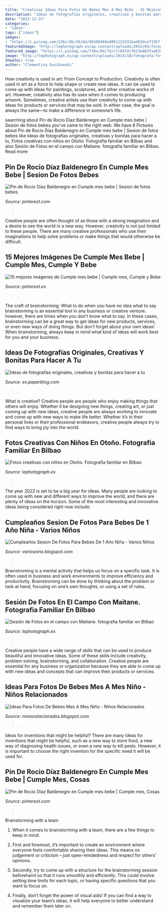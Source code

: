 ```yaml
---
title: "Creativas Ideas Para Fotos De Bebes Mes A Mes Niño - 15 Mejores Imágenes De Cumple Mes Bebe"
description: "Ideas de fotografías originales, creativas y bonitas para hacer a tu"
date: "2022-12-23"
categories:
- "ideas"
tags: ["ideas"]
images:
- "https://i.pinimg.com/236x/8b/50/84/8b5084b8a9081152331bad03dce733b7.jpg"
featuredImage: "http://lephotograph.es/wp-content/uploads/2015/05/fotografa-de-bebes-en-españa.jpg"
featured_image: "https://i.pinimg.com/736x/84/7d/cf/847dcfb23e803faa63c0d40028caecb2.jpg"
image: "http://lephotograph.es/wp-content/uploads/2014/10/fotografa-fotografos-creativos-españa-bilbao-bikaia-infantil-niños-familia-exterior-vintage-diferente-tematica-2.jpg"
ShowToc: true
author: "Clementina Gusikowski"
---
```



How creativity is used in art: From Concept to Production.
Creativity is often used in art as a force to help shape or create new ideas. It can be used to come up with ideas for paintings, sculptures, and other creative works of art. However, creativity also has its uses when it comes to producing artwork. Sometimes, creative artists use their creativity to come up with ideas for products or services that may be sold. In either case, the goal is always the same—to make a difference in someone’s life.

	

		
searching about Pin de Rocio Díaz Baldenegro en Cumple mes bebe | Sesion de fotos bebes you've came to the right web. We have 8 Pictures about Pin de Rocio Díaz Baldenegro en Cumple mes bebe | Sesion de fotos bebes like Ideas de fotografías originales, creativas y bonitas para hacer a tu, Fotos creativas con niños en Otoño. Fotografia familiar en Bilbao and also Sesión de Fotos en el campo con Maitane. fotografia familiar en Bilbao. Read more:
		
    
## Pin De Rocio Díaz Baldenegro En Cumple Mes Bebe | Sesion De Fotos Bebes

<img loading=lazy src="https://i.pinimg.com/736x/84/7d/cf/847dcfb23e803faa63c0d40028caecb2.jpg" onerror="this.onerror=null;this.src='https://tse2.mm.bing.net/th?id=OIP.LYaQMDzDQAc5SsQgqq0idwHaKG&amp;pid=15.1';" alt="Pin de Rocio Díaz Baldenegro en Cumple mes bebe | Sesion de fotos bebes">

_Source: pinterest.com_

>. 

	

Creative people are often thought of as those with a strong imagination and a desire to see the world in a new way. However, creativity is not just limited to these people. There are many creative professionals who use their imaginations to help solve problems or make things that would otherwise be difficult.

    
## 15 Mejores Imágenes De Cumple Mes Bebe | Cumple Mes, Cumple Y Bebe

<img loading=lazy src="https://i.pinimg.com/236x/8b/50/84/8b5084b8a9081152331bad03dce733b7.jpg" onerror="this.onerror=null;this.src='https://tse4.mm.bing.net/th?id=OIP.0tEkKu6F-rwtU-_h_TbG8QAAAA&amp;pid=15.1';" alt="15 mejores imágenes de Cumple mes bebe | Cumple mes, Cumple y Bebe">

_Source: pinterest.es_

>. 

	

The craft of brainstorming: What to do when you have no idea what to say
brainstorming is an essential tool in any business or creative venture. however, there are times when you don’t know what to say. In these cases, brainstorming can be a great way to get ideas for new products, services, or even new ways of doing things. But don’t forget about your own ideas! When brainstorming, always keep in mind what kind of ideas will work best for you and your business.

    
## Ideas De Fotografías Originales, Creativas Y Bonitas Para Hacer A Tu

<img loading=lazy src="https://m1.paperblog.com/i/545/5451273/ideas-fotografias-originales-creativas-bonita-L-rLQglv.jpeg" onerror="this.onerror=null;this.src='https://tse4.mm.bing.net/th?id=OIP.kWu0LpnqRPnCImEbGJ6_PgAAAA&amp;pid=15.1';" alt="Ideas de fotografías originales, creativas y bonitas para hacer a tu">

_Source: es.paperblog.com_

>. 

	

What is creative?
Creative people are people who enjoy making things that others will enjoy. Whether it be designing new things, creating art, or just coming up with new ideas, creative people are always working to innovate and come up with new ways to make life better. Whether it’s in their personal lives or their professional endeavors, creative people always try to find ways to bring joy into the world.

    
## Fotos Creativas Con Niños En Otoño. Fotografia Familiar En Bilbao

<img loading=lazy src="http://lephotograph.es/wp-content/uploads/2014/10/fotografa-fotografos-creativos-españa-bilbao-bikaia-infantil-niños-familia-exterior-vintage-diferente-tematica-2.jpg" onerror="this.onerror=null;this.src='https://tse4.mm.bing.net/th?id=OIP.DrqIh5vxk35fmlvEjAkTyAHaK8&amp;pid=15.1';" alt="Fotos creativas con niños en Otoño. Fotografia familiar en Bilbao">

_Source: lephotograph.es_

>. 

	

The year 2022 is set to be a big year for ideas. Many people are looking to come up with new and different ways to improve the world, and there are plenty of ideas on the horizon. Some of the most interesting and innovative ideas being considered right now include: 

    
## Cumpleaños Sesion De Fotos Para Bebes De 1 Año Niña - Varios Niños

<img loading=lazy src="https://lh5.googleusercontent.com/proxy/2cM4HFgeVUpsHAFdWSG1qRpwC675aUveBuD2hMSFtemXojCwPzig-wi4jwoq9iUKxmaL39_01BXeDJDT1Toe4gg46v4deyXNFQbKdVRRUZkbOE4PBH4N9kpWituIcp2oJtqo40rHpsZdgZCex26x-1cBErkPdQ=w1200-h630-p-k-no-nu" onerror="this.onerror=null;this.src='https://tse3.mm.bing.net/th?id=OIP.ePxoUHoBBV7b2oH4qVpx_wHaE7&amp;pid=15.1';" alt="Cumpleaños Sesion De Fotos Para Bebes De 1 Año Niña - Varios Niños">

_Source: variosnino.blogspot.com_

>. 

	

Brainstroming is a mental activity that helps us focus on a specific task. It is often used in business and work environments to improve efficiency and productivity. Brainstroming can be done by thinking about the problem or task at hand, focusing on one’s own thoughts, or using a set of rules.

    
## Sesión De Fotos En El Campo Con Maitane. Fotografia Familiar En Bilbao

<img loading=lazy src="http://lephotograph.es/wp-content/uploads/2015/05/fotografa-de-bebes-en-españa.jpg" onerror="this.onerror=null;this.src='https://tse1.mm.bing.net/th?id=OIP.0ww1M1aeSbcFDVYGn7mwCgHaHc&amp;pid=15.1';" alt="Sesión de Fotos en el campo con Maitane. fotografia familiar en Bilbao">

_Source: lephotograph.es_

>. 

	

Creative people have a wide range of skills that can be used to produce beautiful and innovative ideas. Some of these skills include creativity, problem solving, brainstorming, and collaboration. Creative people are essential for any business or organization because they are able to come up with new ideas and concepts that can improve their products or services.

    
## Ideas Para Fotos De Bebes Mes A Mes Niño - Niños Relacionados

<img loading=lazy src="https://cursodeorganizaciondelhogar.com/wp-content/uploads/2017/08/ideas-para-la-fotografía-que-enmarca-los-primeros-doce-meses-del-bebe-5.jpg" onerror="this.onerror=null;this.src='https://tse4.mm.bing.net/th?id=OIP.nyogOynE5zLEusxaQHts3AHaJD&amp;pid=15.1';" alt="Ideas Para Fotos De Bebes Mes A Mes Niño - Niños Relacionados">

_Source: ninosrelacionados.blogspot.com_

>. 

	

Ideas for inventions that might be helpful?
There are many ideas for inventions that might be helpful, such as a new way to store food, a new way of diagnosing health issues, or even a new way to kill pests. However, it is important to choose the right invention for the specific need it will be used for.

    
## Pin De Rocio Díaz Baldenegro En Cumple Mes Bebe | Cumple Mes, Cosas

<img loading=lazy src="https://i.pinimg.com/originals/b3/f1/0d/b3f10d8d2546b8558a01ec2dffbc20ef.jpg" onerror="this.onerror=null;this.src='https://tse2.mm.bing.net/th?id=OIP.fKHAdGF4Z_aT2xYcQ3vEyAHaJ4&amp;pid=15.1';" alt="Pin de Rocio Díaz Baldenegro en Cumple mes bebe | Cumple mes, Cosas">

_Source: pinterest.com_

>. 

	

Brainstorming with a team
1. When it comes to brainstorming with a team, there are a few things to keep in mind.
2. First and foremost, it’s important to create an environment where everyone feels comfortable sharing their ideas. This means no judgement or criticism – just open-mindedness and respect for others’ opinions.

3. Secondly, try to come up with a structure for the brainstorming session beforehand so that it runs smoothly and efficiently. This could involve setting time limits for each topic, or having specific questions that you want to focus on.

4. Finally, don’t forget the power of visual aids! If you can find a way to visualize your team’s ideas, it will help everyone to better understand and remember them later on.

